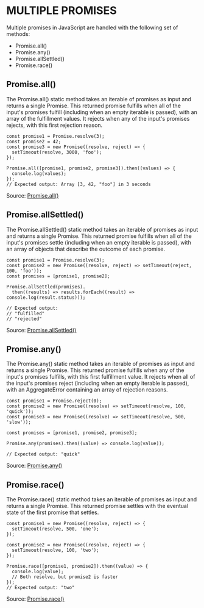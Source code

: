 # MULTIPLE PROMISES #

Multiple promises in JavaScript are handled with the following set of methods:

* Promise.all()
* Promise.any()
* Promise.allSettled()
* Promise.race()

## Promise.all()

The Promise.all() static method takes an iterable of promises as input and returns a single Promise. This returned promise fulfills when all of the input's promises fulfill (including when an empty iterable is passed), with an array of the fulfillment values. It rejects when any of the input's promises rejects, with this first rejection reason.

```JS
const promise1 = Promise.resolve(3);
const promise2 = 42;
const promise3 = new Promise((resolve, reject) => {
  setTimeout(resolve, 3000, 'foo');
});

Promise.all([promise1, promise2, promise3]).then((values) => {
  console.log(values);
});
// Expected output: Array [3, 42, "foo"] in 3 seconds
```

Source: [Promise.all()](https://developer.mozilla.org/en-US/docs/Web/JavaScript/Reference/Global_Objects/Promise/all)

## Promise.allSettled()

The Promise.allSettled() static method takes an iterable of promises as input and returns a single Promise. This returned promise fulfills when all of the input's promises settle (including when an empty iterable is passed), with an array of objects that describe the outcome of each promise.

```JS
const promise1 = Promise.resolve(3);
const promise2 = new Promise((resolve, reject) => setTimeout(reject, 100, 'foo'));
const promises = [promise1, promise2];

Promise.allSettled(promises).
  then((results) => results.forEach((result) => console.log(result.status)));

// Expected output:
// "fulfilled"
// "rejected"
```

Source: [Promise.allSettled()](https://developer.mozilla.org/en-US/docs/Web/JavaScript/Reference/Global_Objects/Promise/allSettled)

## Promise.any()

The Promise.any() static method takes an iterable of promises as input and returns a single Promise. This returned promise fulfills when any of the input's promises fulfills, with this first fulfillment value. It rejects when all of the input's promises reject (including when an empty iterable is passed), with an AggregateError containing an array of rejection reasons.

```JS
const promise1 = Promise.reject(0);
const promise2 = new Promise((resolve) => setTimeout(resolve, 100, 'quick'));
const promise3 = new Promise((resolve) => setTimeout(resolve, 500, 'slow'));

const promises = [promise1, promise2, promise3];

Promise.any(promises).then((value) => console.log(value));

// Expected output: "quick"
```

Source: [Promise.any()](https://developer.mozilla.org/en-US/docs/Web/JavaScript/Reference/Global_Objects/Promise/any)

## Promise.race()

The Promise.race() static method takes an iterable of promises as input and returns a single Promise. This returned promise settles with the eventual state of the first promise that settles.

```JS
const promise1 = new Promise((resolve, reject) => {
  setTimeout(resolve, 500, 'one');
});

const promise2 = new Promise((resolve, reject) => {
  setTimeout(resolve, 100, 'two');
});

Promise.race([promise1, promise2]).then((value) => {
  console.log(value);
  // Both resolve, but promise2 is faster
});
// Expected output: "two"
```

Source: [Promise.race()](https://developer.mozilla.org/en-US/docs/Web/JavaScript/Reference/Global_Objects/Promise/race)